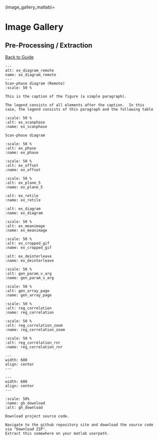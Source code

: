 (image_gallery_matlab)=
# Image Gallery

<!-- Extraction -->
## Pre-Processing / Extraction

[Back to Guide](https://cerodell.github.io/sphinx-quickstart-guide/build/html/addtoindx.html)


```{figure} https://github.com/MillerBrainObservatory/static-assets/blob/master/_images/ex_diagram.svg
---
alt: ex_diagram_remote
name: ex_diagram_remote
---
Scan-phase diagram (Remote)
:scale: 50 %

This is the caption of the figure (a simple paragraph).

The legend consists of all elements after the caption.  In this
case, the legend consists of this paragraph and the following table

```

```{figure} ./_images/ex_scanphase.svg
:scale: 50 %
:alt: ex_scanphase
:name: ex_scanphase

Scan-phase diagram
```

```{figure} ./_images/ex_phase.png
:scale: 50 %
:alt: ex_phase
:name: ex_phase
```

```{figure} ./_images/ex_offset.svg
:scale: 50 %
:alt: ex_offset
:name: ex_offset
```

```{figure} ./_images/ex_plane5.png
:scale: 50 %
:alt: ex_plane_5
:name: ex_plane_5
```

```{figure} ./_images/ex_retile.svg
:alt: ex_retile
:name: ex_retile
```

```{figure} ./_images/ex_diagram.svg
:alt: ex_diagram
:name: ex_diagram
```

```{figure} ./_images/ex_meanimage.svg
:scale: 50 %
:alt: ex_meanimage
:name: ex_meanimage
```

```{figure} ./_images/ex_cropped_raw.gif
:scale: 50 %
:alt: ex_cropped_gif
:name: ex_cropped_gif
```

```{figure} ./_images/ex_deinterleave.svg
:alt: ex_deinterleave
:name: ex_deinterleave
```

<!-- General -->

```{figure} ./_images/gen_param_v_arg.png
:scale: 50 %
:alt: gen_param_v_arg
:name: gen_param_v_arg
```

```{figure} ./_images/gen_array_page.gif
:scale: 50 %
:alt: gen_array_page
:name: gen_array_page
```

<!-- Registration -->

```{figure} ./_images/reg_correlation.png
:scale: 50 %
:alt: reg_correlation
:name: reg_correlation
```

```{figure} ./_images/reg_correlation_zoom.png
:scale: 50 %
:alt: reg_correlation_zoom
:name: reg_correlation_zoom
```

```{figure} ./_images/reg_correlation_rnr.png
:scale: 50 %
:alt: reg_correlation_rnr
:name: reg_correlation_rnr
```

```{figure} ./_images/pollen/pollen_frame.png
---
width: 600
align: center
---
```

```{thumbnail} ./_images/z_pollen_depth.svg
---
width: 600
align: center
---

```

```{figure} ./_images/gh_download.png
:scale: 50%
:name: gh_download
:alt: gh_download

Download project source code.

Navigate to the github repository site and download the source code via "Download ZIP".
Extract this somewhere on your matlab userpath.
```

